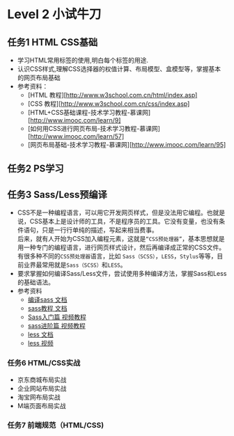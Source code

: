 # Level 2  小试牛刀
## 任务1  HTML CSS基础
- 学习HTML常用标签的使用,明白每个标签的用途.
- 认识CSS样式,理解CSS选择器的权值计算、布局模型、盒模型等，掌握基本的网页布局基础
- 参考资料：
	- [HTML 教程][http://www.w3school.com.cn/html/index.asp]
	- [CSS 教程][http://www.w3school.com.cn/css/index.asp]
	- [HTML+CSS基础课程-技术学习教程-慕课网][http://www.imooc.com/learn/9]
	- [如何用CSS进行网页布局-技术学习教程-慕课网][http://www.imooc.com/learn/57]
	- [网页布局基础-技术学习教程-慕课网][http://www.imooc.com/learn/95]

## 任务2 PS学习

## 任务3  Sass/Less预编译

- CSS不是一种编程语言，可以用它开发网页样式，但是没法用它编程。也就是说，CSS基本上是设计师的工具，不是程序员的工具。它没有变量，也没有条件语句，只是一行行单纯的描述，写起来相当费事。  
后来，就有人开始为CSS加入编程元素，这就是`“CSS预处理器”`，基本思想就是用一种专门的编程语言，进行网页样式设计，然后再编译成正常的CSS文件。  
有很多种不同的`CSS预处理器`语言，比如 `Sass（SCSS）`，`LESS`，`Stylus`等等，目前业界最常用就是`Sass（SCSS）`和`LESS`。
- 要求掌握如何编译Sass/Less文件，尝试使用多种编译方法，掌握Sass和Less的基础语法。
- 参考资料
	- [编译sass 文档](http://www.sass.hk/input-sass.html)
	- [sass教程 文档](http://www.sass.hk/sass-course.html)
	- [Sass入门篇 视频教程](http://www.imooc.com/learn/311)
	- [sass进阶篇 视频教程](http://www.imooc.com/view/436)
	- [less 文档](http://www.bootcss.com/p/lesscss/)
	- [less 视频](http://www.imooc.com/learn/102)

### 任务6  HTML/CSS实战
+ 京东商城布局实战
+ 企业网站布局实战
+ 淘宝网布局实战
+ M端页面布局实战

### 任务7  前端规范（HTML/CSS)
